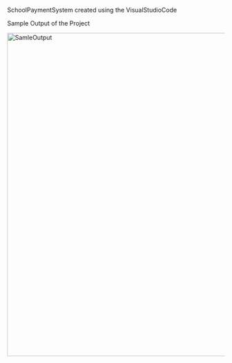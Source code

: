 SchoolPaymentSystem created using the VisualStudioCode

Sample Output of the Project

<img width="751" alt="SamleOutput" src="https://user-images.githubusercontent.com/53010354/204540376-6d502201-0a08-4373-ac4d-d8637c71591a.png">

